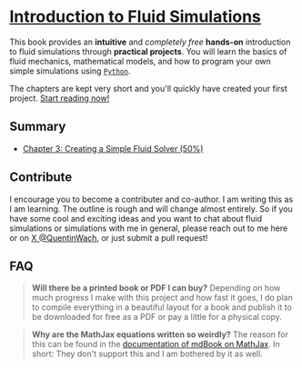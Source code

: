 # [Introduction to Fluid Simulations](https://quentinwach.com/Introduction-to-Fluid-Simulations)

This book provides an **intuitive** and _completely free_ **hands-on** introduction to fluid simulations through **practical projects**. You will learn the basics of fluid mechanics, mathematical models, and how to program your own simple simulations using [`Python`](https://www.python.org/).

The chapters are kept very short and you'll quickly have created your first project. [Start reading now!](https://quentinwach.com/Introduction-to-Fluid-Simulations)

## Summary
- [Chapter 3: Creating a Simple Fluid Solver (50%)](https://quentinwach.com/Introduction-to-Fluid-Simulations/Eulerian%20Fluid%20in%202D.html#eulerian-fluid-simulator)

## Contribute
I encourage you to become a contributer and co-author. I am writing this as I am learning. The outline is rough and will change almost entirely. So if you have some cool and exciting ideas and you want to chat about fluid simulations or simulations with me in general, please reach out to me here or on [X @QuentinWach](x.com/QuentinWach), or just submit a pull request!

## FAQ
>**Will there be a printed book or PDF I can buy?** Depending on how much progress I make with this project and how fast it goes, I do plan to compile everything in a beautiful layout for a book and publish it to be downloaded for free as a PDF or pay a little for a physical copy.

>**Why are the MathJax equations written so weirdly?** The reason for this can be found in the [documentation of mdBook on MathJax](https://rust-lang.github.io/mdBook/format/mathjax.html). In short: They don't support this and I am bothered by it as well.
